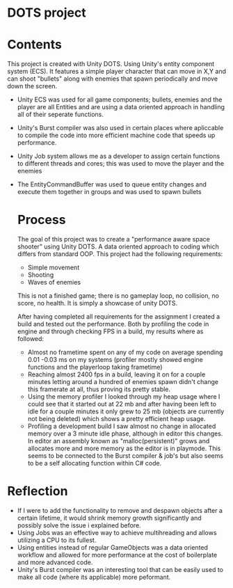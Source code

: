 # DOTS project
 
# **Contents**
This project is created with Unity DOTS. Using Unity's entity component system (ECS). It features a simple player character that can move in X,Y and can shoot "bullets" along with enemies that spawn periodically and move down the screen.

- Unity ECS was used for all game components; bullets, enemies and the player are all Entities and are using a data oriented approach in handling all of their seperate functions.
- Unity's Burst compiler was also used in certain places where apliccable to compile the code into more efficient machine code that speeds up performance.
- Unity Job system allows me as a developer to assign certain functions to different threads and cores; this was used to move the player and the enemies
- The EntityCommandBuffer was used to queue entity changes and execute them together in groups and was used to spawn bullets

  # **Process**
  The goal of this project was to create a "performance aware space shooter" using Unity DOTS. A data oriented approach to coding which differs from standard OOP. This project had the following requirements:
  - Simple movement
  - Shooting
  - Waves of enemies

  This is not a finished game; there is no gameplay loop, no collision, no score, no health. It is simply a showcase of unity DOTS.

  After having completed all requirements for the assignment I created a build and tested out the performance. Both by profiling the code in engine and through checking FPS in a build, my results where as followed:
  - Almost no frametime spent on any of my code on average spending 0.01 -0.03 ms on my systems (profiler mostly showed engine functions and the playerloop taking frametime)
  - Reaching almost 2400 fps in a build, leaving it on for a couple minutes letting around a hundred of enemies spawn didn't change this framerate at all, thus proving its pretty stable.
  - Using the memory profiler I looked through my heap usage where I could see that it started out at 22 mb and after having been left to idle for a couple minutes it only grew to 25 mb (objects are currently not being deleted) which shows a pretty efficient heap usage.
  - Profiling a development build I saw almost no change in allocated memory over a 3 minute idle phase, although in editor this changes. In editor an assembly known as "malloc(persistent)" grows and allocates more and more memory as the editor is in playmode. This seems 
    to be connected to the Burst compiler & job's but also seems to be a self allocating function within C# code.

 # **Reflection**
 - If I were to add the functionality to remove and despawn objects after a certain lifetime, it would shrink memory growth significantly and possibly solve the issue i explained before.
 - Using Jobs was an effective way to achieve multihreading and allows utilizing a CPU to its fullest.
 - Using entities instead of regular GameObjects was a data oriented workflow and allowed for more performance at the cost of boilerplate and more advanced code.
 - Unity's Burst compiler was an interesting tool that can be easily used to make all code (where its applicable) more peformant.

 
